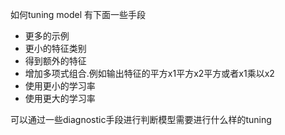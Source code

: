 如何tuning model
有下面一些手段
- 更多的示例
- 更小的特征类别
- 得到额外的特征
- 增加多项式组合.例如输出特征的平方x1平方x2平方或者x1乘以x2
- 使用更小的学习率
- 使用更大的学习率

可以通过一些diagnostic手段进行判断模型需要进行什么样的tuning
